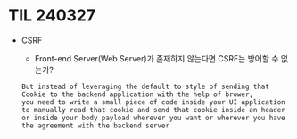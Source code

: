# TIL 240327



* CSRF

  * Front-end Server(Web Server)가 존재하지 않는다면 CSRF는 방어할 수 없는가? 

  

  ```
  But instead of leveraging the default to style of sending that Cookie to the backend application with the help of brower, 
  you need to write a small piece of code inside your UI application to manually read that cookie and send that cookie inside an header or inside your body payload wherever you want or wherever you have the agreement with the backend server
  ```

  

  